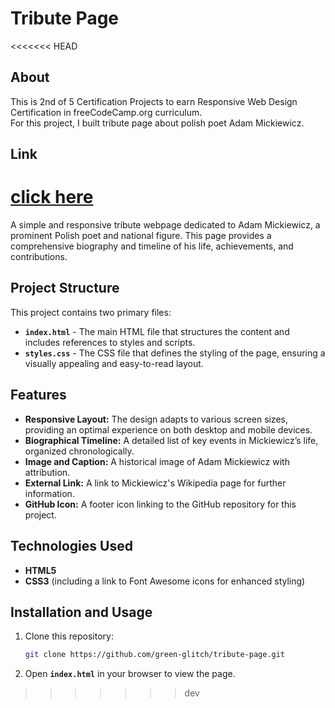# Tribute Page
<<<<<<< HEAD
## About
This is 2nd of 5 Certification Projects to earn Responsive Web Design Certification in freeCodeCamp.org curriculum.\
For this project, I built tribute page about polish poet Adam Mickiewicz.

## Link
[click here](https://green-glitch.github.io/tribute-page/)
=======

A simple and responsive tribute webpage dedicated to Adam Mickiewicz, a prominent Polish poet and national figure. This page provides a comprehensive biography and timeline of his life, achievements, and contributions.

## Project Structure

This project contains two primary files:
- **`index.html`** - The main HTML file that structures the content and includes references to styles and scripts.
- **`styles.css`** - The CSS file that defines the styling of the page, ensuring a visually appealing and easy-to-read layout.

## Features

- **Responsive Layout:** The design adapts to various screen sizes, providing an optimal experience on both desktop and mobile devices.
- **Biographical Timeline:** A detailed list of key events in Mickiewicz’s life, organized chronologically.
- **Image and Caption:** A historical image of Adam Mickiewicz with attribution.
- **External Link:** A link to Mickiewicz's Wikipedia page for further information.
- **GitHub Icon:** A footer icon linking to the GitHub repository for this project.

## Technologies Used

- **HTML5**
- **CSS3** (including a link to Font Awesome icons for enhanced styling)

## Installation and Usage

1. Clone this repository:
   ```bash
   git clone https://github.com/green-glitch/tribute-page.git
1. Open **`index.html`** in your browser to view the page.
>>>>>>> dev
